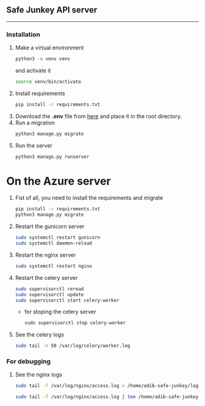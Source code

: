 ## Safe Junkey API server 
---
### Installation
1. Make a virtual environment
    ```bash
    python3 -m venv venv
    ```
    and activate it
    ```bash
    source venv/bin/activate
2. Install requirements
    ```bash
    pip install -r requirements.txt
    ```
3. Download the **.env** file from [here](https://drive.google.com/file/d/1JvT6dEh5RGB2zyXTNO1BgvMqItFeHBxF/view?usp=sharing) and place it in the root directory.
4. Run a migration
    ```bash
    python3 manage.py migrate
    ```
5. Run the server
    ```bash
    python3 manage.py runserver
    ```

# On the Azure server
1. Fist of all, you need to install the requirements and migrate
    ```bash
    pip install -r requirements.txt
    python3 manage.py migrate
    ```
2. Restart the gunicorn server
    ```bash
    sudo systemctl restart gunicorn
    sudo systemctl daemon-reload
    ```
3. Restart the nginx server
    ```bash
    sudo systemctl restart nginx
    ```
4. Restart the celery server
    ```bash
    sudo supervisorctl reread
    sudo supervisorctl update
    sudo supervisorctl start celery-worker
    ```
    - for stoping the celery server
        ```bash
        sudo supervisorctl stop celery-worker
        ```
5. See the celery logs
    ```bash
    sudo tail -n 50 /var/log/celery/worker.log
    ```

### For debugging 
1. See the nginx logs
    ```bash
    sudo tail -f /var/log/nginx/access.log > /home/adib-safe-junkey/logs.txt
    
    sudo tail -f /var/log/nginx/access.log | tee /home/adib-safe-junkey/logs.txt
    ```